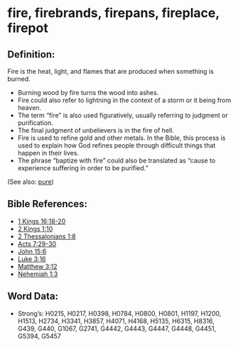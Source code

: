 # fire, firebrands, firepans, fireplace, firepot

## Definition:

Fire is the heat, light, and flames that are produced when something is burned.

* Burning wood by fire turns the wood into ashes.
* Fire could also refer to lightning in the context of a storm or it being from heaven.
* The term “fire” is also used figuratively, usually referring to judgment or purification.
* The final judgment of unbelievers is in the fire of hell.
* Fire is used to refine gold and other metals. In the Bible, this process is used to explain how God refines people through difficult things that happen in their lives.
* The phrase “baptize with fire” could also be translated as “cause to experience suffering in order to be purified.”

(See also: [pure](../kt/purify.md))

## Bible References:

* [1 Kings 16:18-20](rc://en/tn/help/1ki/16/18)
* [2 Kings 1:10](rc://en/tn/help/2ki/01/10)
* [2 Thessalonians 1:8](rc://en/tn/help/2th/01/08)
* [Acts 7:29-30](rc://en/tn/help/act/07/29)
* [John 15:6](rc://en/tn/help/jhn/15/06)
* [Luke 3:16](rc://en/tn/help/luk/03/16)
* [Matthew 3:12](rc://en/tn/help/mat/03/12)
* [Nehemiah 1:3](rc://en/tn/help/neh/01/3)

## Word Data:

* Strong’s: H0215, H0217, H0398, H0784, H0800, H0801, H1197, H1200, H1513, H2734, H3341, H3857, H4071, H4168, H5135, H6315, H8316, G439, G440, G1067, G2741, G4442, G4443, G4447, G4448, G4451, G5394, G5457

